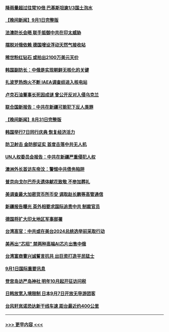 #### [降雨量超过往常10倍 巴基斯坦逾1/3国土泡水](../pages/prog202/a103516825.md?t=09021851) 
#### [【晚间新闻】9月1日完整版](../pages/prog202/a103516689.md?t=09021851) 
#### [法澳防长会晤 联手抵御中共在印太威胁](../pages/prog202/a103516498.md?t=09021851) 
#### [摆脱对俄依赖 德国增设浮动天然气接收站](../pages/prog202/a103516491.md?t=09021851) 
#### [稀世粉红钻石 或拍出2100万美元天价](../pages/prog202/a103516507.md?t=09021851) 
#### [韩国副防长：中俄是实现朝鲜无核化的关键](../pages/prog202/a103516494.md?t=09021851) 
#### [扎波罗热炮火不断 IAEA调查组进入核电站](../pages/prog202/a103516496.md?t=09021851) 
#### [卢克石油董事长死因成谜 曾公开反对入侵乌克兰](../pages/prog202/a103516267.md?t=09021851) 
#### [联合国新报告：中共在新疆可能犯下反人类罪](../pages/prog202/a103516403.md?t=09021851) 
#### [【晚间新闻】8月31日完整版](../pages/prog202/a103515748.md?t=09021851) 
#### [韩国举行7日同行庆典 恢复经济活力](../pages/prog202/a103516310.md?t=09021851) 
#### [防卫射击 金防部证实 首度击落中共无人机](../pages/prog202/a103516312.md?t=09021851) 
#### [UN人权委员会报告：中共在新疆严重侵犯人权](../pages/prog202/a103516302.md?t=09021851) 
#### [澳洲外长首访东帝汶：警惕中共债务陷阱](../pages/prog202/a103516304.md?t=09021851) 
#### [普京向戈尔巴乔夫遗体献花致敬 不参加葬礼](../pages/prog202/a103516209.md?t=09021851) 
#### [美调查最大加密货币所币安 调取赵长鹏等高管通信](../pages/prog202/a103516197.md?t=09021851) 
#### [新疆报告曝光 英外相要求国际追责中共 制裁官员](../pages/prog202/a103516193.md?t=09021851) 
#### [德国将扩大印太地区军事部署](../pages/prog202/a103516061.md?t=09021851) 
#### [台湾高官：中共或在美台2024总统选举前采取行动](../pages/prog202/a103516099.md?t=09021851) 
#### [美再出“芯招” 禁两种高端AI芯片出售中俄](../pages/prog202/a103516094.md?t=09021851) 
#### [台湾富商曹兴诚誓言抗共 出巨资打造平民猛士](../pages/prog202/a103516081.md?t=09021851) 
#### [9月1日国际重要讯息](../pages/prog202/a103516059.md?t=09021851) 
#### [登宫岛访严岛神社 明年10月起开征访问税](../pages/prog202/a103515946.md?t=09021851) 
#### [日韩放宽入境限制 日本9月7日开放无导游团客](../pages/prog202/a103515916.md?t=09021851) 
#### [台风轩岚诺恐达新干线车速 距台最近约400公里](../pages/prog202/a103515889.md?t=09021851) 

----
#### [ >>> 更早内容 <<< ](../indexes/prog202-earlier.md)
